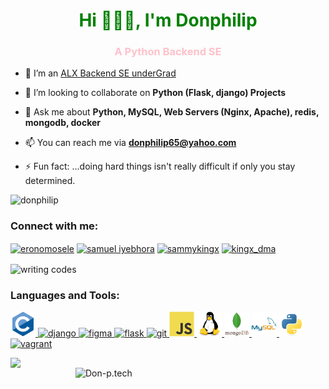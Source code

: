 <h1 align="center" style="color: green;">Hi 🙋🏻‍♂️, I'm Donphilip</h1>
<h3 align="center" style="color: pink;">A Python Backend SE</h3>

- 🔭 I’m an [ALX Backend SE underGrad](https://www.alxafrica.com/software-engineering-2023/)

<!-- 🌱 I’m currently increasing more **building**-->

- 🤝 I’m looking to collaborate on **Python (Flask, django) Projects**

<!-- 🤝 I’m looking for more expereince **With projects and internship opportunities in being a better SE** -->

- 💬 Ask me about **Python, MySQL, Web Servers (Nginx, Apache), redis, mongodb, docker**

- 📫 You can reach me via **donphilip65@yahoo.com**

- ⚡ Fun fact: ...doing hard things isn't really difficult if only you stay determined.

<p align="left"> <img src="https://komarev.com/ghpvc/?username=donphilip&label=Profile%20views&color=0e75b6&style=flat" alt="donphilip" /> </p>

<h3 align="left">Connect with me:</h3>
<p align="left">
<a href="https://twitter.com/donphilip855?t=kZ4dIRFKoUr5pAVnZPcvEQ&s=09" target="blank"><img align="center" src="https://raw.githubusercontent.com/rahuldkjain/github-profile-readme-generator/master/src/images/icons/Social/twitter.svg" alt="eronomosele" height="30" width="40" /></a>
<a href="https://www.linkedin.com/in/onyejekwe-philip-emeka-18700226a?utm_source=share&utm_campaign=share_via&utm_content=profile&utm_medium=android_app" target="blank"><img align="center" src="https://raw.githubusercontent.com/rahuldkjain/github-profile-readme-generator/master/src/images/icons/Social/linked-in-alt.svg" alt="samuel iyebhora" height="30" width="40" /></a>
<a href="https://www.facebook.com/profile.php?id=100085477857778" target="blank"><img align="center" src="https://raw.githubusercontent.com/rahuldkjain/github-profile-readme-generator/master/src/images/icons/Social/facebook.svg" alt="sammykingx" height="30" width="40" /></a>
<a href="https://instagram.com/dmaketer?igshid=ZGUzMzM3NWJiOQ==" target="blank"><img align="center" src="https://raw.githubusercontent.com/rahuldkjain/github-profile-readme-generator/master/src/images/icons/Social/instagram.svg" alt="kingx_dma" height="30" width="40" /></a>
</p>

<img alt="writing codes" width='1020' hieght='200' align="center" src="https://www.freepik.com/premium-photo/hacker-hoodie-is-sitting-chair-looking-city-night-generative-ai_38475934.htm#query=Hood%20programer&position=16&from_view=search&track=ais&uuid=1f836ccd-9133-4221-8c15-8d02700d6691">
<br clear='all'/>

<h3 align="left">Languages and Tools:</h3>
<p align="left"> <a href="https://www.cprogramming.com/" target="_blank" rel="noreferrer"> <img src="https://raw.githubusercontent.com/devicons/devicon/master/icons/c/c-original.svg" alt="c" width="40" height="40"/> </a> <a href="https://www.djangoproject.com/" target="_blank" rel="noreferrer"> <img src="https://cdn.worldvectorlogo.com/logos/django.svg" alt="django" width="40" height="40"/> </a> <a href="https://www.figma.com/" target="_blank" rel="noreferrer"> <img src="https://www.vectorlogo.zone/logos/figma/figma-icon.svg" alt="figma" width="40" height="40"/> </a> <a href="https://flask.palletsprojects.com/" target="_blank" rel="noreferrer"> <img src="https://www.vectorlogo.zone/logos/pocoo_flask/pocoo_flask-icon.svg" alt="flask" width="40" height="40"/> </a> <a href="https://git-scm.com/" target="_blank" rel="noreferrer"> <img src="https://www.vectorlogo.zone/logos/git-scm/git-scm-icon.svg" alt="git" width="40" height="40"/> </a> <a href="https://developer.mozilla.org/en-US/docs/Web/JavaScript" target="_blank" rel="noreferrer"> <img src="https://raw.githubusercontent.com/devicons/devicon/master/icons/javascript/javascript-original.svg" alt="javascript" width="40" height="40"/> </a> <a href="https://www.linux.org/" target="_blank" rel="noreferrer"> <img src="https://raw.githubusercontent.com/devicons/devicon/master/icons/linux/linux-original.svg" alt="linux" width="40" height="40"/> </a> <a href="https://www.mongodb.com/" target="_blank" rel="noreferrer"> <img src="https://raw.githubusercontent.com/devicons/devicon/master/icons/mongodb/mongodb-original-wordmark.svg" alt="mongodb" width="40" height="40"/> </a> <a href="https://www.mysql.com/" target="_blank" rel="noreferrer"> <img src="https://raw.githubusercontent.com/devicons/devicon/master/icons/mysql/mysql-original-wordmark.svg" alt="mysql" width="40" height="40"/> </a> <a href="https://www.python.org" target="_blank" rel="noreferrer"> <img src="https://raw.githubusercontent.com/devicons/devicon/master/icons/python/python-original.svg" alt="python" width="40" height="40"/> </a> <a href="https://www.vagrantup.com/" target="_blank" rel="noreferrer"> <img src="https://www.vectorlogo.zone/logos/vagrantup/vagrantup-icon.svg" alt="vagrant" width="40" height="40"/> </a> </p>

<p><img width='400' hieght='500' align="left" src="https://github-readme-stats.vercel.app/api/top-langs?username=Donphili&show_icons=true&locale=en&layout=compact"></p>
<p><img align="right" width='400' hieght='500' src="https://github-readme-streak-stats.herokuapp.com/?user=Donphili&" alt="Don-p.tech" /></p>
